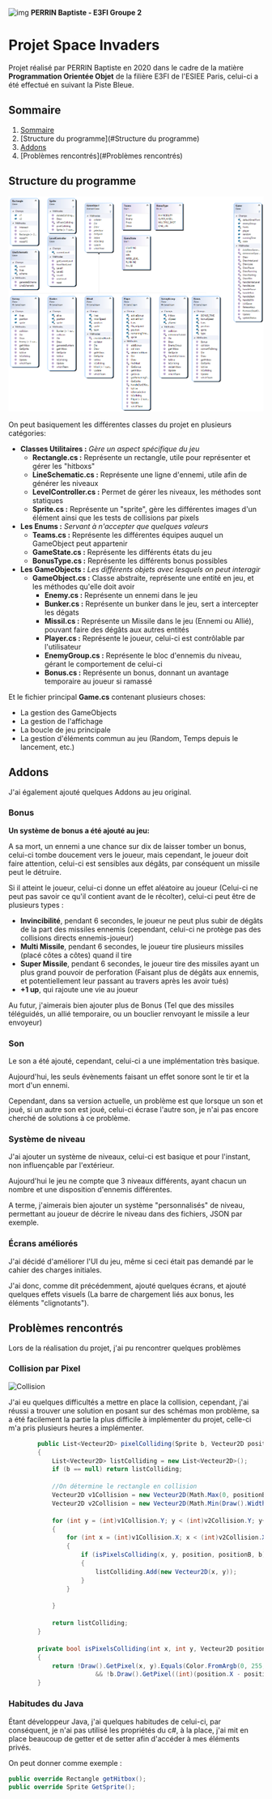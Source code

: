  ![img](https://media.discordapp.net/attachments/770353335009804328/780369565808328704/esiee.png)																																													**PERRIN Baptiste - E3FI Groupe 2**

# Projet Space Invaders

Projet réalisé par PERRIN Baptiste en 2020 dans le cadre de la matière **Programmation Orientée Objet** de la filière E3FI de l'ESIEE Paris, celui-ci a été effectué en suivant la Piste Bleue.

## Sommaire

1. [Sommaire](#Sommaire)
2. [Structure du programme](#Structure du programme)
3. [Addons](#Addons)
4. [Problèmes rencontrés](#Problèmes rencontrés)

## Structure du programme

![ClassDiagram1](Images\ClassDiagram1.png)

On peut basiquement les différentes classes du projet en plusieurs catégories:

- **Classes Utilitaires :** *Gère un aspect spécifique du jeu*
  - **Rectangle.cs :** Représente un rectangle, utile pour représenter et gérer les "hitboxs"
  - **LineSchematic.cs :** Représente une ligne d'ennemi, utile afin de générer les niveaux
  - **LevelController.cs :** Permet de gérer les niveaux, les méthodes sont statiques
  - **Sprite.cs :** Représente un "sprite", gère les différentes images d'un élément ainsi que les tests de collisions par pixels
- **Les Enums :** *Servant à n'accepter que quelques valeurs*
  - **Teams.cs :** Représente les différentes équipes auquel un GameObject peut appartenir
  - **GameState.cs :** Représente les différents états du jeu
  - **BonusType.cs :** Représente les différents bonus possibles
- **Les GameObjects :** *Les différents objets avec lesquels on peut interagir*
  - **GameObject.cs :** Classe abstraite, représente une entité en jeu, et les méthodes qu'elle doit avoir
    - **Enemy.cs :** Représente un ennemi dans le jeu
    - **Bunker.cs :** Représente un bunker dans le jeu, sert a intercepter les dégats
    - **Missil.cs :** Représente un Missile dans le jeu (Ennemi ou Allié), pouvant faire des dégâts aux autres entités
    - **Player.cs :** Représente le joueur, celui-ci est contrôlable par l'utilisateur
    - **EnemyGroup.cs :** Représente le bloc d'ennemis du niveau, gérant le comportement de celui-ci
    - **Bonus.cs :** Représente un bonus, donnant un avantage temporaire au joueur si ramassé



Et le fichier principal **Game.cs** contenant plusieurs choses:

- La gestion des GameObjects
- La gestion de l'affichage
- La boucle de jeu principale
- La gestion d'éléments commun au jeu (Random, Temps depuis le lancement, etc.)



## Addons

J'ai également ajouté quelques Addons au jeu original.



### Bonus

**Un système de bonus a été ajouté au jeu:**

A sa mort, un ennemi a une chance sur dix de laisser tomber un bonus, celui-ci tombe doucement vers le joueur, mais cependant, le joueur doit faire attention, celui-ci est sensibles aux dégâts, par conséquent un missile peut le détruire.

Si il atteint le joueur, celui-ci donne un effet aléatoire au joueur (Celui-ci ne peut pas savoir ce qu'il contient avant de le récolter), celui-ci peut être de plusieurs types :

- **Invincibilité**, pendant 6 secondes, le joueur ne peut plus subir de dégâts de la part des missiles ennemis (cependant, celui-ci ne protège pas des collisions directs ennemis-joueur)
- **Multi Missile**, pendant 6 secondes, le joueur tire plusieurs missiles (placé côtes a côtes) quand il tire
- **Super Missile**, pendant 6 secondes, le joueur tire des missiles ayant un plus grand pouvoir de perforation (Faisant plus de dégâts aux ennemis, et potentiellement leur passant au travers après les avoir tués)
- **+1 up**, qui rajoute une vie au joueur



Au futur, j'aimerais bien ajouter plus de Bonus (Tel que des missiles téléguidés, un allié temporaire, ou un bouclier renvoyant le missile a leur envoyeur)



### Son

Le son a été ajouté, cependant, celui-ci a une implémentation très basique.

Aujourd'hui, les seuls évènements faisant un effet sonore sont le tir et la mort d'un ennemi.

Cependant, dans sa version actuelle, un problème est que lorsque un son et joué, si un autre son est joué, celui-ci écrase l'autre son, je n'ai pas encore cherché de solutions à ce problème.



### Système de niveau

J'ai ajouter un système de niveaux, celui-ci est basique et pour l'instant, non influençable par l'extérieur.

Aujourd'hui le jeu ne compte que 3 niveaux différents, ayant chacun un nombre et une disposition d'ennemis différentes.

A terme, j'aimerais bien ajouter un système "personnalisés" de niveau, permettant au joueur de décrire le niveau dans des fichiers, JSON par exemple.



### Écrans améliorés

J'ai décidé d'améliorer l'UI du jeu, même si ceci était pas demandé par le cahier des charges initiales.

J'ai donc, comme dit précédemment, ajouté quelques écrans, et ajouté quelques effets visuels (La barre de chargement liés aux bonus, les éléments "clignotants").



## Problèmes rencontrés

Lors de la réalisation du projet, j'ai pu rencontrer quelques problèmes



### Collision par Pixel

![Collision](C:\Users\bapti\source\repos\SpaceInvader\Images\Collision.png)

J'ai eu quelques difficultés a mettre en place la collision, cependant, j'ai réussi a trouver une solution en posant sur des schémas mon problème, sa a été facilement la partie la plus difficile à implémenter du projet, celle-ci m'a pris plusieurs heures a implémenter.

```cs
        public List<Vecteur2D> pixelColliding(Sprite b, Vecteur2D position, Vecteur2D positionB)
        {
            List<Vecteur2D> listColliding = new List<Vecteur2D>();
            if (b == null) return listColliding;

            //On détermine le rectangle en collision
            Vecteur2D v1Collision = new Vecteur2D(Math.Max(0, positionB.X - position.X), Math.Max(0, positionB.Y - position.Y));
            Vecteur2D v2Collision = new Vecteur2D(Math.Min(Draw().Width, positionB.X + b.Draw().Width - position.X), Math.Min(Draw().Height, positionB.Y + b.Draw().Height - position.Y));

            for (int y = (int)v1Collision.Y; y < (int)v2Collision.Y; y++)
            {
                for (int x = (int)v1Collision.X; x < (int)v2Collision.X; x++)
                {
                    if (isPixelsColliding(x, y, position, positionB, b))
                    {
                        listColliding.Add(new Vecteur2D(x, y));
                    }
                }

            }

            return listColliding;
        }

        private bool isPixelsColliding(int x, int y, Vecteur2D position, Vecteur2D positionB, Sprite b)
        {
            return !Draw().GetPixel(x, y).Equals(Color.FromArgb(0, 255, 255, 255))
                        && !b.Draw().GetPixel((int)(position.X - positionB.X + x), (int)(position.Y - positionB.Y + y)).Equals(Color.FromArgb(0, 255, 255, 255));
        }
```



### Habitudes du Java

Étant développeur Java, j'ai quelques habitudes de celui-ci, par conséquent, je n'ai pas utilisé les propriétés du c#, à la place, j'ai mit en place beaucoup de getter et de setter afin d'accéder à mes éléments privés.

On peut donner comme exemple :

```cs
public override Rectangle getHitbox();
public override Sprite GetSprite();
```